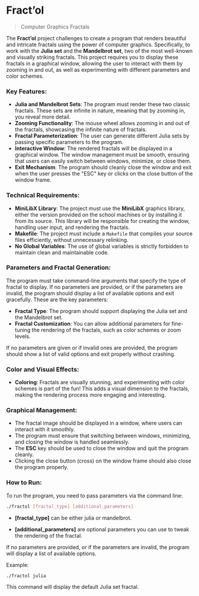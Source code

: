 # Fract’ol
>Computer Graphics Fractals

The **Fract’ol** project challenges to create a program that renders beautiful and intricate fractals using the power of computer graphics. Specifically, to work with the **Julia set** and the **Mandelbrot set**, two of the most well-known and visually striking fractals. This project requires you to display these fractals in a graphical window, allowing the user to interact with them by zooming in and out, as well as experimenting with different parameters and color schemes.

### Key Features:
- **Julia and Mandelbrot Sets**: The program must render these two classic fractals. These sets are infinite in nature, meaning that by zooming in, you reveal more detail.
- **Zooming Functionality**: The mouse wheel allows zooming in and out of the fractals, showcasing the infinite nature of fractals.
- **Fractal Parameterization**: The user can generate different Julia sets by passing specific parameters to the program.
- **Interactive Window**: The rendered fractals will be displayed in a graphical window. The window management must be smooth, ensuring that users can easily switch between windows, minimize, or close them.
- **Exit Mechanism**: The program should cleanly close the window and exit when the user presses the "ESC" key or clicks on the close button of the window frame.

### Technical Requirements:
- **MiniLibX Library**: The project must use the **MiniLibX** graphics library, either the version provided on the school machines or by installing it from its source. This library will be responsible for creating the window, handling user input, and rendering the fractals.
- **Makefile**: The project must include a `Makefile` that compiles your source files efficiently, without unnecessary relinking.
- **No Global Variables**: The use of global variables is strictly forbidden to maintain clean and maintainable code.

### Parameters and Fractal Generation:
The program must take command-line arguments that specify the type of fractal to display. If no parameters are provided, or if the parameters are invalid, the program should display a list of available options and exit gracefully. These are the key parameters:

- **Fractal Type**: The program should support displaying the Julia set and the Mandelbrot set. 
- **Fractal Customization**: You can allow additional parameters for fine-tuning the rendering of the fractals, such as color schemes or zoom levels.
  
If no parameters are given or if invalid ones are provided, the program should show a list of valid options and exit properly without crashing.

### Color and Visual Effects:
- **Coloring**: Fractals are visually stunning, and experimenting with color schemes is part of the fun! This adds a visual dimension to the fractals, making the rendering process more engaging and interesting.

### Graphical Management:
- The fractal image should be displayed in a window, where users can interact with it smoothly.
- The program must ensure that switching between windows, minimizing, and closing the window is handled seamlessly.
- The **ESC** key should be used to close the window and quit the program cleanly.
- Clicking the close button (cross) on the window frame should also close the program properly.

### How to Run:
To run the program, you need to pass parameters via the command line:

```bash
./fractol [fractal_type] [additional_parameters]
```

- **[fractal_type]** can be either julia or mandelbrot.

- **[additional_parameters]** are optional parameters you can use to tweak the rendering of the fractal.

If no parameters are provided, or if the parameters are invalid, the program will display a list of available options.

Example:
```bash
./fractol julia
```

This command will display the default Julia set fractal.
